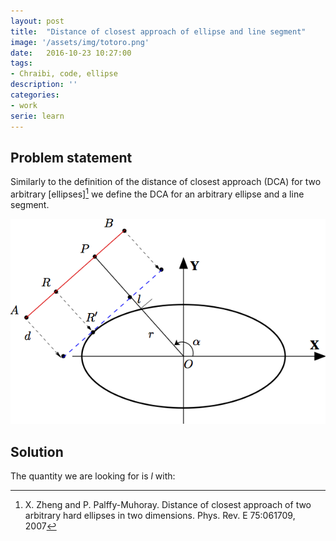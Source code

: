 ```yaml
---
layout: post
title:  "Distance of closest approach of ellipse and line segment"
image: '/assets/img/totoro.png'
date:   2016-10-23 10:27:00
tags:
- Chraibi, code, ellipse
description: ''
categories:
- work
serie: learn
---
```


<script src="https://cdn.mathjax.org/mathjax/latest/MathJax.js?config=TeX-AMS-MML_HTMLorMML" type="text/javascript"></script>


##  Problem statement

Similarly to the definition of the distance of closest approach (DCA) for two arbitrary [ellipses][^1] 
we define the DCA for an arbitrary ellipse and a line segment. 

![mindel](../assets/img/mindel.png)

##  Solution

The quantity we are looking for is $l$ with:



[^1]: X. Zheng and P. Palffy-Muhoray. Distance of closest approach of two arbitrary hard ellipses in two dimensions. Phys. Rev. E 75:061709, 2007
